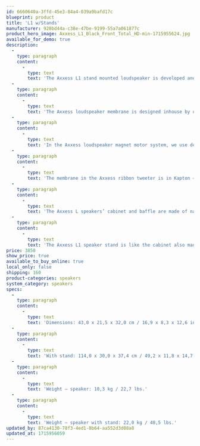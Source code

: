 ```yaml
---
id: 6660640a-3ffd-45e3-84a4-039a9bafd17c
blueprint: product
title: 'L1 w/Stands'
manufacturer: 920bd44a-c38e-47be-9199-55a7a061877c
product_hero_image: Axxess_L1_Black_Front_Total_HD-min-1715955624.jpg
available_for_demo: true
description:
  -
    type: paragraph
    content:
      -
        type: text
        text: 'The Axxess L1 stand mounted loudspeaker is developed and designed by the Børresen engineering team led by Michael Børresen and accompanied by Flemming Erik Rasmussen. The speaker is developed with the same overall criteria in terms of sound and design philosophy as Børresen loudspeakers.'
  -
    type: paragraph
    content:
      -
        type: text
        text: 'The Axxess loudspeaker membrane is designed inhouse by our skilled engineers and is developed to achieve maximum stiffness with minimum noise. The Axxess membrane consists of three skins laminated into a single unit: two layers of spread carbon fiber, with a layer of aramid honeycomb spacers in between.'
  -
    type: paragraph
    content:
      -
        type: text
        text: 'In the Axxess loudspeaker magnet motor system, we use double copper caps on the pole rings to achieve high flux and low inductance. We have adopted the use of copper caps from the Børresen X-series. The meticulous engineering of our bass midrange ensures that you experience music with exceptional clarity and depth.'
  -
    type: paragraph
    content:
      -
        type: text
        text: 'The membrane in the Axxess ribbon tweeter is in Kapton – which is a very lightweight material. Compared to a dome tweeter it is 25 times lighter and due to the ribbon tweeter principle, the area is two times bigger. Our ribbon tweeter technology ensures a more immersive listening experience, bringing you closer to the music.'
  -
    type: paragraph
    content:
      -
        type: text
        text: 'The Axxess L speakers’ cabinet and baffle are made of natural based composite material. This material choice is an important characteristic and is designed to eliminate sonic distortion, allowing you to fully appreciate the music in its purest form.'
  -
    type: paragraph
    content:
      -
        type: text
        text: 'The Axxess L1 speaker stand is like the cabinet also made of natural based composite material. The Axxess L1 stand incorporates both functional and visual elements inspired by both Ansuz, Aavik and Børresen, which has a positive influence on the aesthetic expression, but also on the performance of the speaker.'
price: 3850
show_price: true
available_to_buy_online: true
local_only: false
shipping: 160
product-categories: speakers
system_category: speakers
specs:
  -
    type: paragraph
    content:
      -
        type: text
        text: 'Dimensions: 43,0 x 21,5 x 32,0 cm / 16,9 x 8,3 x 12,6 inch'
  -
    type: paragraph
    content:
      -
        type: text
        text: 'With stand: 114,0 x 30,0 x 37,4 cm / 49,2 x 11,8 x 14,7 inch'
  -
    type: paragraph
    content:
      -
        type: text
        text: 'Weight – speaker: 10,3 kg / 22,7 lbs.'
  -
    type: paragraph
    content:
      -
        type: text
        text: 'Weight – speaker with stand: 22,0 kg / 48,5 lbs.'
updated_by: 87ca4130-78f3-4ed1-8b64-aa552d3d08a8
updated_at: 1715956059
---
```

